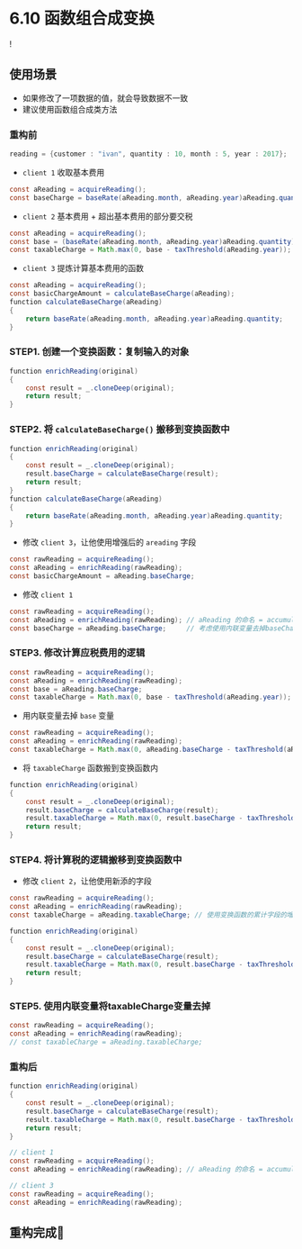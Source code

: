 
# 6.10 函数组合成变换

! [](../img/6.10.jpg)

## 使用场景

- 如果修改了一项数据的值，就会导致数据不一致
- 建议使用函数组合成类方法

### 重构前

```java
reading = {customer : "ivan", quantity : 10, month : 5, year : 2017};
```

- `client 1`
收取基本费用

```java
const aReading = acquireReading();
const baseCharge = baseRate(aReading.month, aReading.year)aReading.quantity;
```

- `client 2`
基本费用 + 超出基本费用的部分要交税

```java
const aReading = acquireReading();
const base = (baseRate(aReading.month, aReading.year)aReading.quantity);
const taxableCharge = Math.max(0, base - taxThreshold(aReading.year));
```

- `client 3`
提炼计算基本费用的函数

```java
const aReading = acquireReading();
const basicChargeAmount = calculateBaseCharge(aReading);
function calculateBaseCharge(aReading)
{
    return baseRate(aReading.month, aReading.year)aReading.quantity;
}
```

### STEP1. 创建一个变换函数：复制输入的对象

```java
function enrichReading(original)
{
    const result = _.cloneDeep(original);
    return result;
}
```

### STEP2. 将 `calculateBaseCharge()` 搬移到变换函数中

```java
function enrichReading(original)
{
    const result = _.cloneDeep(original);
    result.baseCharge = calculateBaseCharge(result);
    return result;
}
function calculateBaseCharge(aReading)
{
    return baseRate(aReading.month, aReading.year)aReading.quantity;
}
```

- 修改 `client 3`，让他使用增强后的 `areading` 字段

```java
const rawReading = acquireReading();
const aReading = enrichReading(rawReading);
const basicChargeAmount = aReading.baseCharge;
```

- 修改 `client 1`

```java
const rawReading = acquireReading();
const aReading = enrichReading(rawReading); // aReading 的命名 = accumulationg variable，累计变量，当更多的逻辑搬移到变换函数中
const baseCharge = aReading.baseCharge;     // 考虑使用内联变量去掉baseCharge
```

### STEP3. 修改计算应税费用的逻辑

```java
const rawReading = acquireReading();
const aReading = enrichReading(rawReading);
const base = aReading.baseCharge;
const taxableCharge = Math.max(0, base - taxThreshold(aReading.year));
```

- 用内联变量去掉 `base` 变量

```java
const rawReading = acquireReading();
const aReading = enrichReading(rawReading);
const taxableCharge = Math.max(0, aReading.baseCharge - taxThreshold(aReading.year));
```

- 将 `taxableCharge` 函数搬到变换函数内

```java
function enrichReading(original)
{
    const result = _.cloneDeep(original);
    result.baseCharge = calculateBaseCharge(result);
    result.taxableCharge = Math.max(0, result.baseCharge - taxThreshold(result.year));
    return result;
}
```

### STEP4. 将计算税的逻辑搬移到变换函数中

- 修改 `client 2`，让他使用新添的字段

```java
const rawReading = acquireReading();
const aReading = enrichReading(rawReading);
const taxableCharge = aReading.taxableCharge; // 使用变换函数的累计字段的增强功能

function enrichReading(original)
{
    const result = _.cloneDeep(original);
    result.baseCharge = calculateBaseCharge(result);
    result.taxableCharge = Math.max(0, result.baseCharge - taxThreshold(result.year)); // NOTE: 搬运到变换函数中
    return result;
}
```

### STEP5. 使用内联变量将taxableCharge变量去掉

```java
const rawReading = acquireReading();
const aReading = enrichReading(rawReading);
// const taxableCharge = aReading.taxableCharge;
```

### 重构后

```java
function enrichReading(original)
{
    const result = _.cloneDeep(original);
    result.baseCharge = calculateBaseCharge(result);
    result.taxableCharge = Math.max(0, result.baseCharge - taxThreshold(result.year));
    return result;
}

// client 1
const rawReading = acquireReading();
const aReading = enrichReading(rawReading); // aReading 的命名 = accumulationg variable，累计变量，当更多的逻辑搬移到变换函数中

// client 3
const rawReading = acquireReading();
const aReading = enrichReading(rawReading);
```

## 重构完成🎀
